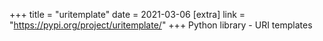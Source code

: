 +++
title = "uritemplate"
date = 2021-03-06
[extra]
link = "https://pypi.org/project/uritemplate/"
+++
Python library - URI templates

